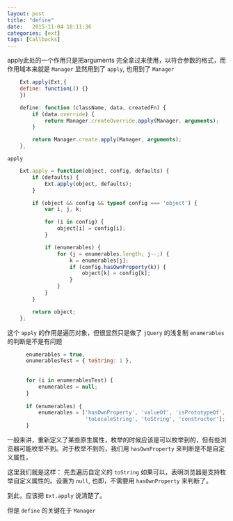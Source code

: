 ```yaml
---
layout: post
title: "define"
date:   2015-11-04 18:11:36
categories: [ext]
tags: [Callbacks]
---
```


apply此处的一个作用只是把arguments 完全拿过来使用，以符合参数的格式，而作用域本来就是 `Manager`
显然用到了 `apply`, 也用到了 `Manager`

```js
	Ext.apply(Ext,{
	define: functionL() {}
	})
```

```js
	define: function (className, data, createdFn) {
		if (data.override) {
			return Manager.createOverride.apply(Manager, arguments);
		}

		return Manager.create.apply(Manager, arguments);
	},
```

`apply` 

```js
    Ext.apply = function(object, config, defaults) {
        if (defaults) {
            Ext.apply(object, defaults);
        }

        if (object && config && typeof config === 'object') {
            var i, j, k;

            for (i in config) {
                object[i] = config[i];
            }

            if (enumerables) {
                for (j = enumerables.length; j--;) {
                    k = enumerables[j];
                    if (config.hasOwnProperty(k)) {
                        object[k] = config[k];
                    }
                }
            }
        }

        return object;
    };
```

这个 `apply` 的作用是遍历对象，但很显然只是做了 `jQuery` 的浅复制 `enumerables` 的判断是不是有问题

```js
	  enumerables = true,
      enumerablesTest = { toString: 1 },
      
      
	  for (i in enumerablesTest) {
		  enumerables = null;
	  }
  
	  if (enumerables) {
		  enumerables = ['hasOwnProperty', 'valueOf', 'isPrototypeOf', 'propertyIsEnumerable',
						 'toLocaleString', 'toString', 'constructor'];
	  }
```

一般来讲，重新定义了某些原生属性，枚举的时候应该是可以枚举到的，但有些浏览器可能枚举不到。对于枚举不到的，我们用 `hasOwnProperty` 来判断是不是自定义属性，

这里我们就是这样： 先去遍历自定义的 `toString` 如果可以，表明浏览器是支持枚举自定义属性的。设置为 `null`, 也即，不需要用 `hasOwnProperty` 来判断了。

到此，应该把 `Ext.apply` 说清楚了。

但是 `define` 的关键在于 `Manager`